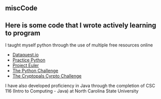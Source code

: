 ## miscCode
Here is some code that I wrote actively learning to program
---

I taught myself python through the use of multiple free resources online 
* [Dataquest.io](https://app.dataquest.io/)
* [Practice Python](https://www.practicepython.org/)
* [Project Euler](https://projecteuler.net/archives)
* [The Python Challenge](http://www.pythonchallenge.com/)
* [The Cryptopals Cyrpto Challenge](https://cryptopals.com/)

I have also developed proficiency in Java through the completion of CSC 116 (Intro to Computing - Java) at North Carolina State University
